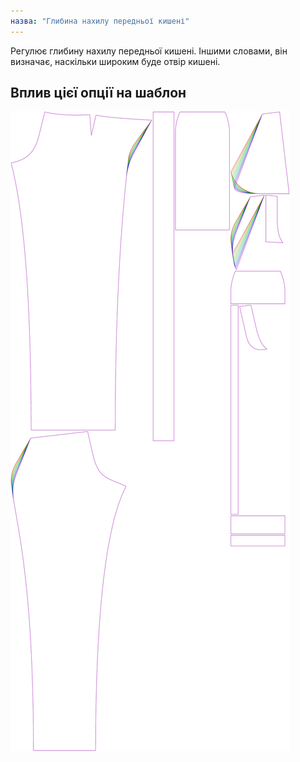 ```yaml
---
назва: "Глибина нахилу передньої кишені"
---
```


Регулює глибину нахилу передньої кишені. Іншими словами, він визначає, наскільки широким буде отвір кишені.

## Вплив цієї опції на шаблон

![На цьому зображенні показано вплив цієї опції шляхом накладання декількох варіантів, які мають різне значення для цієї опції](charlie_frontpocketslantdepth_sample.svg "Вплив цієї опції на шаблон")
